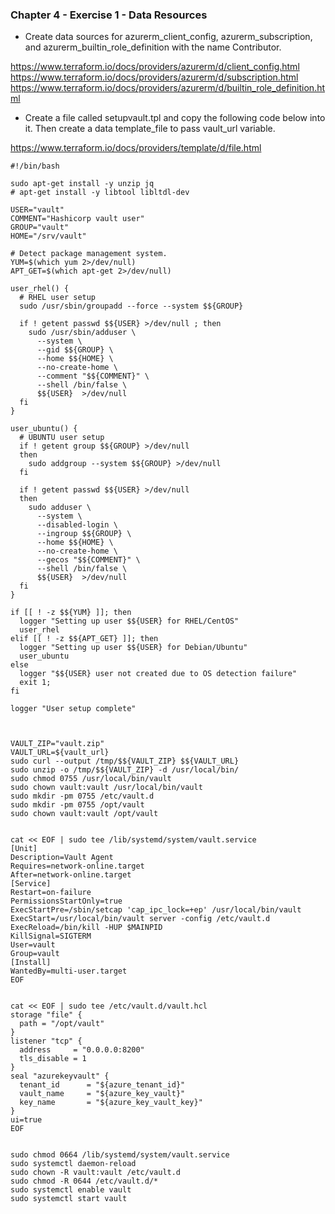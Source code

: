 ### Chapter 4 - Exercise 1 - Data Resources
* Create data sources for azurerm_client_config, azurerm_subscription, and azurerm_builtin_role_definition with the name Contributor.

https://www.terraform.io/docs/providers/azurerm/d/client_config.html  
https://www.terraform.io/docs/providers/azurerm/d/subscription.html  
https://www.terraform.io/docs/providers/azurerm/d/builtin_role_definition.html  

* Create a file called setupvault.tpl and copy the following code below into it. Then create a data template_file to pass vault_url variable.

https://www.terraform.io/docs/providers/template/d/file.html  

```
#!/bin/bash

sudo apt-get install -y unzip jq
# apt-get install -y libtool libltdl-dev 

USER="vault"
COMMENT="Hashicorp vault user"
GROUP="vault"
HOME="/srv/vault"

# Detect package management system.
YUM=$(which yum 2>/dev/null)
APT_GET=$(which apt-get 2>/dev/null)

user_rhel() {
  # RHEL user setup
  sudo /usr/sbin/groupadd --force --system $${GROUP}

  if ! getent passwd $${USER} >/dev/null ; then
    sudo /usr/sbin/adduser \
      --system \
      --gid $${GROUP} \
      --home $${HOME} \
      --no-create-home \
      --comment "$${COMMENT}" \
      --shell /bin/false \
      $${USER}  >/dev/null
  fi
}

user_ubuntu() {
  # UBUNTU user setup
  if ! getent group $${GROUP} >/dev/null
  then
    sudo addgroup --system $${GROUP} >/dev/null
  fi

  if ! getent passwd $${USER} >/dev/null
  then
    sudo adduser \
      --system \
      --disabled-login \
      --ingroup $${GROUP} \
      --home $${HOME} \
      --no-create-home \
      --gecos "$${COMMENT}" \
      --shell /bin/false \
      $${USER}  >/dev/null
  fi
}

if [[ ! -z $${YUM} ]]; then
  logger "Setting up user $${USER} for RHEL/CentOS"
  user_rhel
elif [[ ! -z $${APT_GET} ]]; then
  logger "Setting up user $${USER} for Debian/Ubuntu"
  user_ubuntu
else
  logger "$${USER} user not created due to OS detection failure"
  exit 1;
fi

logger "User setup complete"



VAULT_ZIP="vault.zip"
VAULT_URL=${vault_url}
sudo curl --output /tmp/$${VAULT_ZIP} $${VAULT_URL}
sudo unzip -o /tmp/$${VAULT_ZIP} -d /usr/local/bin/
sudo chmod 0755 /usr/local/bin/vault
sudo chown vault:vault /usr/local/bin/vault
sudo mkdir -pm 0755 /etc/vault.d
sudo mkdir -pm 0755 /opt/vault
sudo chown vault:vault /opt/vault


cat << EOF | sudo tee /lib/systemd/system/vault.service
[Unit]
Description=Vault Agent
Requires=network-online.target
After=network-online.target
[Service]
Restart=on-failure
PermissionsStartOnly=true
ExecStartPre=/sbin/setcap 'cap_ipc_lock=+ep' /usr/local/bin/vault
ExecStart=/usr/local/bin/vault server -config /etc/vault.d
ExecReload=/bin/kill -HUP $MAINPID
KillSignal=SIGTERM
User=vault
Group=vault
[Install]
WantedBy=multi-user.target
EOF


cat << EOF | sudo tee /etc/vault.d/vault.hcl
storage "file" {
  path = "/opt/vault"
}
listener "tcp" {
  address     = "0.0.0.0:8200"
  tls_disable = 1
}
seal "azurekeyvault" {
  tenant_id      = "${azure_tenant_id}"
  vault_name     = "${azure_key_vault}"
  key_name       = "${azure_key_vault_key}"
}
ui=true
EOF


sudo chmod 0664 /lib/systemd/system/vault.service
sudo systemctl daemon-reload
sudo chown -R vault:vault /etc/vault.d
sudo chmod -R 0644 /etc/vault.d/*
sudo systemctl enable vault
sudo systemctl start vault
```
